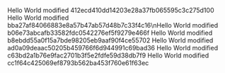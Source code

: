 Hello World modified 412ecd410dd14203e28a37fb065595c3c275d100
Hello World modified bba27af84066883e8a57b47ab57d48b7c33f4c16\nHello World modified b06e73abcafb33582fdc0542276ef5f9279e466f
Hello World modified b8ebdd55a0f15a7bde98205eb9aaf90f4ce55702    Hello World modified ad0a09deaac50205b459766f6d944991c69bad36
Hello World modified c63bd2a1b76e9fac2701b3f5e2fdfe59d38db7f9
Hello World modified cc1f64c425069ef8793b562ba453f760e61f63ec
